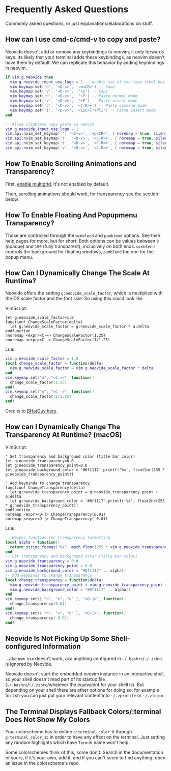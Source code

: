 # Frequently Asked Questions

Commonly asked questions, or just explanations/elaborations on stuff.

## How can I use cmd-c/cmd-v to copy and paste?

Neovide doesn't add or remove any keybindings to neovim, it only forwards keys. Its likely that
your terminal adds these keybindings, as neovim doesn't have them by default. We can replicate
this behavior by adding keybindings in neovim.

```lua
if vim.g.neovide then
  vim.g.neovide_input_use_logo = 1 -- enable use of the logo (cmd) key
  vim.keymap.set('n', '<D-s>', ':w<CR>') -- Save
  vim.keymap.set('v', '<D-c>', '"+y') -- Copy
  vim.keymap.set('n', '<D-v>', '"+P') -- Paste normal mode
  vim.keymap.set('v', '<D-v>', '"+P') -- Paste visual mode
  vim.keymap.set('c', '<D-v>', '<C-R>+') -- Paste command mode
  vim.keymap.set('i', '<D-v>', '<ESC>l"+Pli') -- Paste insert mode
end

-- Allow clipboard copy paste in neovim
vim.g.neovide_input_use_logo = 1
vim.api.nvim_set_keymap('', '<D-v>', '+p<CR>', { noremap = true, silent = true})
vim.api.nvim_set_keymap('!', '<D-v>', '<C-R>+', { noremap = true, silent = true})
vim.api.nvim_set_keymap('t', '<D-v>', '<C-R>+', { noremap = true, silent = true})
vim.api.nvim_set_keymap('v', '<D-v>', '<C-R>+', { noremap = true, silent = true})
```

## How To Enable Scrolling Animations and Transparency?

First, [enable multigrid](command-line-reference.md#multigrid), it's not enabled by default.

Then, scrolling animations should work, for transparency see the section below.

## How To Enable Floating And Popupmenu Transparency?

Those are controlled through the `winblend` and `pumblend` options. See their help pages for more,
but for short: Both options can be values between `0` (opaque) and `100` (fully transparent),
inclusively on both ends. `winblend` controls the background for floating windows, `pumblend` the
one for the popup menu.

## How Can I Dynamically Change The Scale At Runtime?

Neovide offers the setting `g:neovide_scale_factor`, which is multiplied with
the OS scale factor and the font size. So using this could look like

VimScript:

```vim
let g:neovide_scale_factor=1.0
function! ChangeScaleFactor(delta)
  let g:neovide_scale_factor = g:neovide_scale_factor * a:delta
endfunction
nnoremap <expr><C-=> ChangeScaleFactor(1.25)
nnoremap <expr><C--> ChangeScaleFactor(1/1.25)
```

Lua:

```lua
vim.g.neovide_scale_factor = 1.0
local change_scale_factor = function(delta)
  vim.g.neovide_scale_factor = vim.g.neovide_scale_factor * delta
end
vim.keymap.set("n", "<C-=>", function()
  change_scale_factor(1.25)
end)
vim.keymap.set("n", "<C-->", function()
  change_scale_factor(1/1.25)
end)
```

Credits to [BHatGuy here](https://github.com/neovide/neovide/pull/1589).

## How can I Dynamically Change The Transparency At Runtime? (macOS)

VimScript:

```vim
" Set transparency and background color (title bar color)
let g:neovide_transparency=0.0
let g:neovide_transparency_point=0.8
let g:neovide_background_color = '#0f1117'.printf('%x', float2nr(255 * g:neovide_transparency_point))

" Add keybinds to change transparency
function! ChangeTransparency(delta)
  let g:neovide_transparency_point = g:neovide_transparency_point + a:delta
  let g:neovide_background_color = '#0f1117'.printf('%x', float2nr(255 * g:neovide_transparency_point))
endfunction
noremap <expr><D-]> ChangeTransparency(0.01)
noremap <expr><D-[> ChangeTransparency(-0.01)
```

Lua:

```lua
-- Helper function for transparency formatting
local alpha = function()
  return string.format("%x", math.floor(255 * vim.g.neovide_transparency_point or 0.8))
end
-- Set transparency and background color (title bar color)
vim.g.neovide_transparency = 0.0
vim.g.neovide_transparency_point = 0.8
vim.g.neovide_background_color = "#0f1117" .. alpha()
-- Add keybinds to change transparency
local change_transparency = function(delta)
  vim.g.neovide_transparency_point = vim.g.neovide_transparency_point + delta
  vim.g.neovide_background_color = "#0f1117" .. alpha()
end
vim.keymap.set({ "n", "v", "o" }, "<D-]>", function()
  change_transparency(0.01)
end)
vim.keymap.set({ "n", "v", "o" }, "<D-[>", function()
  change_transparency(-0.01)
end)
```

## Neovide Is Not Picking Up Some Shell-configured Information

...aka `nvm use` doesn't work, aka anything configured in `~/.bashrc`/`~/.zshrc`
is ignored by Neovide.

Neovide doesn't start the embedded neovim instance in an interactive shell, so your
shell doesn't read part of its startup file (`~/.bashrc`/`~/.zshrc`/whatever the
equivalent for your shell is). But depending on your shell there are other
options for doing so, for example for zsh you can just put your relevant content
into `~/.zprofile` or `~/.zlogin`.

## The Terminal Displays Fallback Colors/:terminal Does Not Show My Colors

Your colorscheme has to define `g:terminal_color_0` through
`g:terminal_color_15` in order to have any effect on the terminal. Just setting
any random highlights which have `Term` in name won't help.

Some colorschemes think of this, some don't. Search in the documentation of
yours, if it's your own, add it, and if you can't seem to find anything, open an
issue in the colorscheme's repo.
